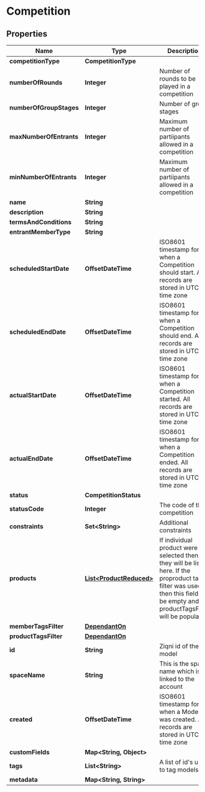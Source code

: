 

# Competition


## Properties

Name | Type | Description | Notes
------------ | ------------- | ------------- | -------------
**competitionType** | **CompetitionType** |  |  [optional]
**numberOfRounds** | **Integer** | Number of rounds to be played in a competition |  [optional]
**numberOfGroupStages** | **Integer** | Number of group stages |  [optional]
**maxNumberOfEntrants** | **Integer** | Maximum number of partiipants allowed in a competition |  [optional]
**minNumberOfEntrants** | **Integer** | Maximum number of partiipants allowed in a competition |  [optional]
**name** | **String** |  |  [optional]
**description** | **String** |  |  [optional]
**termsAndConditions** | **String** |  |  [optional]
**entrantMemberType** | **String** |  |  [optional]
**scheduledStartDate** | **OffsetDateTime** | ISO8601 timestamp for when a Competition should start. All records are stored in UTC time zone |  [optional]
**scheduledEndDate** | **OffsetDateTime** | ISO8601 timestamp for when a Competition should end. All records are stored in UTC time zone |  [optional]
**actualStartDate** | **OffsetDateTime** | ISO8601 timestamp for when a Competition started. All records are stored in UTC time zone |  [optional] [readonly]
**actualEndDate** | **OffsetDateTime** | ISO8601 timestamp for when a Competition ended. All records are stored in UTC time zone |  [optional] [readonly]
**status** | **CompetitionStatus** |  |  [optional]
**statusCode** | **Integer** | The code of the competition |  [optional] [readonly]
**constraints** | **Set&lt;String&gt;** | Additional constraints |  [optional]
**products** | [**List&lt;ProductReduced&gt;**](ProductReduced.md) | If individual product were selected then they will be listed here. If the proproduct tags filter was used then this field will be empty and the productTagsFilter will be populated. |  [optional]
**memberTagsFilter** | [**DependantOn**](DependantOn.md) |  |  [optional]
**productTagsFilter** | [**DependantOn**](DependantOn.md) |  |  [optional]
**id** | **String** | Ziqni id of the model | 
**spaceName** | **String** | This is the space name which is linked to the account |  [optional]
**created** | **OffsetDateTime** | ISO8601 timestamp for when a Model was created. All records are stored in UTC time zone |  [optional]
**customFields** | **Map&lt;String, Object&gt;** |  |  [optional]
**tags** | **List&lt;String&gt;** | A list of id&#39;s used to tag models |  [optional]
**metadata** | **Map&lt;String, String&gt;** |  |  [optional]



